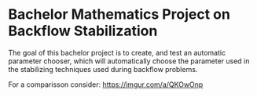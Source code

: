 # Bachelor Mathematics Project on Backflow Stabilization
The goal of this bachelor project is to create, and test an automatic parameter chooser, which will
automatically choose the parameter used in the stabilizing techniques used during backflow problems.

For a comparisson consider: https://imgur.com/a/QKOwOnp
